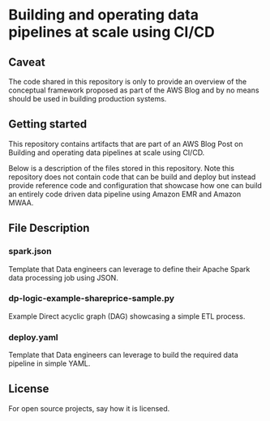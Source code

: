# Building and operating data pipelines at scale using CI/CD

## Caveat

The code shared in this repository is only to provide an overview of the conceptual framework proposed as part of the AWS Blog and by no means should be used in building production systems. 

## Getting started

This repository contains artifacts that are part of an AWS Blog Post on Building and operating data pipelines at scale using CI/CD.

Below is a description of the files stored in this repository. Note this repository does not contain code that can be build and deploy but instead provide reference code and configuration that showcase how one can build an entirely code driven data pipeline using Amazon EMR and Amazon MWAA.

## File Description

### spark.json
Template that Data engineers can leverage to define their Apache Spark data processing job using JSON. 

### dp-logic-example-shareprice-sample.py
Example Direct acyclic graph (DAG) showcasing a simple ETL process.

### deploy.yaml
Template that Data engineers can leverage to build the required data pipeline in simple YAML. 

## License
For open source projects, say how it is licensed.

